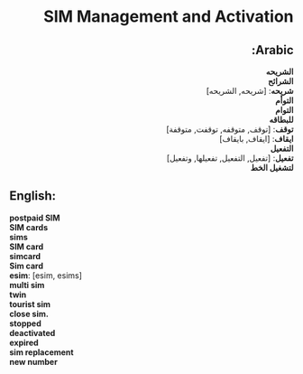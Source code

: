 <div dir="rtl">

# **SIM Management and Activation**

## **Arabic**:

**الشريحه**  
**الشرائح**  
**شريحه**: [شريحه, الشريحه]  
**التوأم**  
**التوام**  
**للبطاقه**  
**توقف**: [توقف, متوقفه, توقفت, متوقفة]  
**ايقاف**: [ايقاف, بايقاف]  
**التفعيل**  
**تفعيل**: [تفعيل, التفعيل, تفعيلها, وتفعيل]  
**لتشغيل الخط**

</div>

## **English**:

**postpaid SIM**  
**SIM cards**  
**sims**  
**SIM card**  
**simcard**  
**Sim card**  
**esim**: [esim, esims]  
**multi sim**  
**twin**  
**tourist sim**  
**close sim.**  
**stopped**  
**deactivated**  
**expired**  
**sim replacement**  
**new number**
